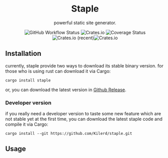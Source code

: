 <div align="center">
    <h1>Staple</h1>
    <p>powerful static site generator.</p>
    <img alt="GitHub Workflow Status" src="https://img.shields.io/github/workflow/status/kilerd/staple/Develop%20Build"> <img alt="Crates.io" src="https://img.shields.io/crates/v/staple"> <img src='https://coveralls.io/repos/github/Kilerd/staple/badge.svg?branch=master' alt='Coverage Status' /> <img alt="Crates.io (recent)" src="https://img.shields.io/crates/dr/staple"><img alt="Crates.io" src="https://img.shields.io/crates/l/staple">
</div>

## Installation
currently, staple provide two ways to download its stable binary version. for those who is using rust can download it via Cargo:
```shell script
cargo install staple
```

or, you can download the latest version in [Github Release](https://github.com/Kilerd/staple/releases).
### Developer version
if you really need a developer version to taste some new feature which are not stable yet at the first time, you can download the latest staple code and compile it via Cargo:
```shell script
cargo install --git https://github.com/Kilerd/staple.git
```

## Usage
